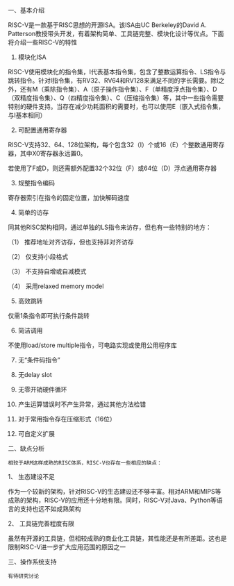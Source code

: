 一、基本介绍

RISC-V是一款基于RISC思想的开源ISA。该ISA由UC Berkeley的David A. Patterson教授带头开发，有着架构简单、工具链完整、模块化设计等优点。下面将介绍一些RISC-V的特性

1.	模块化ISA

RISC-V使用模块化的指令集，I代表基本指令集，包含了整数运算指令、LS指令与跳转指令。针对I指令集，有RV32、RV64和RV128来满足不同的字长需要。除I之外，还有M（乘除指令集）、A（原子操作指令集）、F（单精度浮点指令集）、D（双精度指令集）、Q（四精度指令集）、C（压缩指令集）等，其中一些指令需要特别的硬件支持。当存在减少功耗面积的需要时，也可以使用E（嵌入式指令集，与I基本相同）

2.	可配置通用寄存器

RISC-V支持32、64、128位架构，每个包含32（I）个或16（E）个整数通用寄存器，其中X0寄存器永远置0。

若使用了F或D，则还需额外配置32个32位（F）或64位（D）浮点通用寄存器

3.	规整指令编码

寄存器索引在指令的固定位置，加快解码速度

4.	简单的访存

同其他RISC架构相同，通过单独的LS指令来访存，但也有一些特别的地方：

（1）	推荐地址对齐访存，但也支持非对齐访存

（2）	仅支持小段格式

（3）	不支持自增或自减模式

（4）	采用relaxed memory model

5.	高效跳转

仅需1条指令即可执行条件跳转

6.	简洁调用

不使用load/store multiple指令，可电路实现或使用公用程序库

7.	无“条件码指令”

8.	无delay slot

9.	无零开销硬件循环

10.	产生运算错误时不产生异常，通过其他方法检错

11.	对于常用指令存在压缩形式（16位）

12.	可自定义扩展



二、缺点分析

	相较于ARM这样成熟的RISC体系，RISC-V也存在一些相应的缺点：

1、	生态建设不足

作为一个较新的架构，针对RISC-V的生态建设还不够丰富。相对ARM和MIPS等成熟的架构，RISC-V的应用还十分地有限。同时，RISC-V对Java、Python等语言的支持也远不如成熟架构

2、	工具链完善程度有限

虽然有开源的工具链，但相较成熟的商业化工具链，其性能还是有所差距。这也是限制RISC-V进一步扩大应用范围的原因之一



三、操作系统支持

	有待研究讨论


